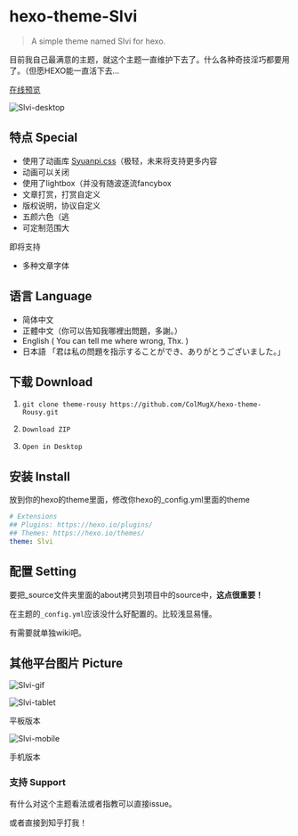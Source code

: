 # hexo-theme-Slvi

> A simple theme named Slvi for hexo.

目前我自己最满意的主题，就这个主题一直维护下去了。什么各种奇技淫巧都要用了。（但愿HEXO能一直活下去…

[在线预览](https://colmugx.github.io/PersonalBlog)

![Slvi-desktop](https://github.com/ColMugX/GitBed/raw/master/blog/slvi-desktop.png)

## 特点 Special

- 使用了动画库 [Syuanpi.css](https://colmugx.github.io/Syuanpi.css)（极轻，未来将支持更多内容
- 动画可以关闭
- 使用了lightbox（并没有随波逐流fancybox
- 文章打赏，打赏自定义
- 版权说明，协议自定义
- 五颜六色（逃
- 可定制范围大

即将支持
- 多种文章字体

## 语言 Language

- 简体中文
- 正體中文（你可以告知我哪裡出問題，多謝。）
- English ( You can tell me where wrong, Thx. )
- 日本語 「君は私の問題を指示することができ、ありがとうございました。」

## 下载 Download

1. `git clone theme-rousy https://github.com/ColMugX/hexo-theme-Rousy.git`

2.  `Download ZIP`

3.  `Open in Desktop`

## 安装 Install

放到你的hexo的theme里面，修改你hexo的_config.yml里面的theme

```yaml
# Extensions
## Plugins: https://hexo.io/plugins/
## Themes: https://hexo.io/themes/
theme: Slvi
```

## 配置 Setting

要把_source文件夹里面的about拷贝到项目中的source中，**这点很重要！**

在主题的`_config.yml`应该没什么好配置的。比较浅显易懂。

有需要就单独wiki吧。

## 其他平台图片 Picture
![Slvi-gif](https://github.com/ColMugX/GitBed/raw/master/blog/slvi-gif.gif)

![Slvi-tablet](https://github.com/ColMugX/GitBed/raw/master/blog/slvi-tablet.png)

平板版本

![Slvi-mobile](https://github.com/ColMugX/GitBed/raw/master/blog/slvi-mobile.png)

手机版本

### 支持 Support

有什么对这个主题看法或者指教可以直接issue。

或者直接到知乎打我！

